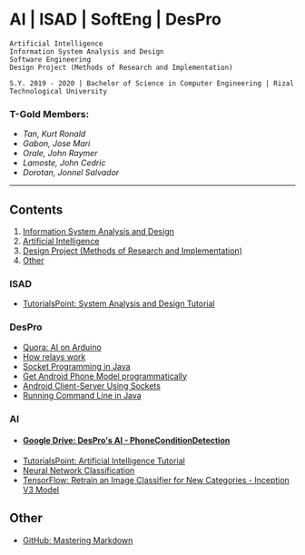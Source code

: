 # AI | ISAD | SoftEng | DesPro

```
Artificial Intelligence
Information System Analysis and Design
Software Engineering
Design Project (Methods of Research and Implementation)

S.Y. 2019 - 2020 | Bachelor of Science in Computer Engineering | Rizal Technological University
```
### T-Gold Members:
- *Tan, Kurt Ronald*
- *Gabon, Jose Mari*
- *Orale, John Raymer*
- *Lamoste, John Cedric*
- *Dorotan, Jonnel Salvador*
---


## Contents
1. [Information System Analysis and Design](#ISAD)
1. [Artificial Intelligence](#AI)
1. [Design Project (Methods of Research and Implementation)](#DesPro)
1. [Other](#Other)

### ISAD
- [TutorialsPoint: System Analysis and Design Tutorial](https://www.tutorialspoint.com/system_analysis_and_design/)

### DesPro
- [Quora: AI on Arduino](https://www.quora.com/How-do-you-implement-Artificial-Intelligence-in-an-Arduino-Project)
- [How relays work](https://youtu.be/tuOrH9sSykk)
- [Socket Programming in Java](https://www.geeksforgeeks.org/socket-programming-in-java/)
- [Get Android Phone Model programmatically](https://stackoverflow.com/questions/1995439/get-android-phone-model-programmatically)
- [Android Client-Server Using Sockets](http://androidsrc.net/android-client-server-using-sockets-client-implementation/)
- [Running Command Line in Java](https://stackoverflow.com/questions/8496494/running-command-line-in-java)

### AI
- #### [Google Drive: DesPro's AI - PhoneConditionDetection](Hardware%20Thesis/PhoneConditionDetection.ipynb)
- [TutorialsPoint: Artificial Intelligence Tutorial](https://www.tutorialspoint.com/artificial_intelligence/index.htm)
- [Neural Network Classification](https://www.guru99.com/deep-learning-tutorial.html)
- [TensorFlow: Retrain an Image Classifier for New Categories - Inception V3 Model](https://www.tensorflow.org/hub/tutorials/image_retraining)

## Other
- [GitHub: Mastering Markdown](https://guides.github.com/features/mastering-markdown/)
